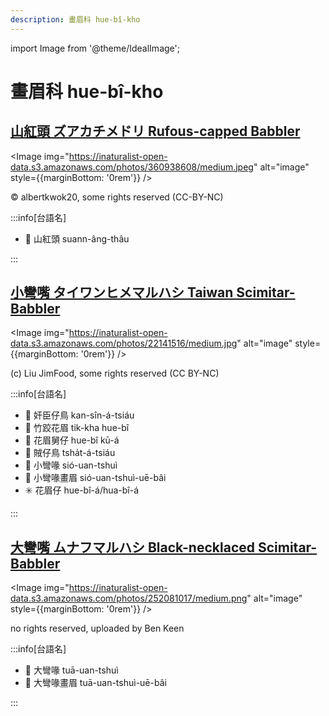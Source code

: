 ```yaml
---
description: 畫眉科 hue-bî-kho
---
```


import Image from '@theme/IdealImage';

# 畫眉科 hue-bî-kho

## [山紅頭 ズアカチメドリ Rufous-capped Babbler](https://ebird.org/species/rucbab1)

<Image img="https://inaturalist-open-data.s3.amazonaws.com/photos/360938608/medium.jpeg" alt="image" style={{marginBottom: '0rem'}} />

<p className="image-caption">
© albertkwok20, some rights reserved (CC-BY-NC)
</p>

:::info[台語名]

- 🎯 山紅頭 suann-âng-thâu

:::

## [小彎嘴 タイワンヒメマルハシ Taiwan Scimitar-Babbler](https://ebird.org/species/taiscb1)

<Image img="https://inaturalist-open-data.s3.amazonaws.com/photos/22141516/medium.jpg" alt="image" style={{marginBottom: '0rem'}} />

<p className="image-caption">
(c) Liu JimFood, some rights reserved (CC BY-NC)
</p>

:::info[台語名]

- 🎯 奸臣仔鳥 kan-sîn-á-tsiáu
- 🎯 竹跤花眉 tik-kha hue-bî
- 🎯 花眉舅仔 hue-bî kū-á
- 🎯 賊仔鳥 tsha̍t-á-tsiáu
- 🎯 小彎喙 sió-uan-tshuì
- 🎯 小彎喙畫眉 sió-uan-tshuì-uē-bâi
- ✳️ 花眉仔 hue-bî-á/hua-bî-á

:::

## [大彎嘴 ムナフマルハシ Black-necklaced Scimitar-Babbler](https://ebird.org/species/sbsbab2)

<Image img="https://inaturalist-open-data.s3.amazonaws.com/photos/252081017/medium.png" alt="image" style={{marginBottom: '0rem'}} />

<p className="image-caption">
no rights reserved, uploaded by Ben Keen
</p>

:::info[台語名]

- 🎯 大彎喙 tuā-uan-tshuì
- 🎯 大彎喙畫眉 tuā-uan-tshuì-uē-bâi

:::
